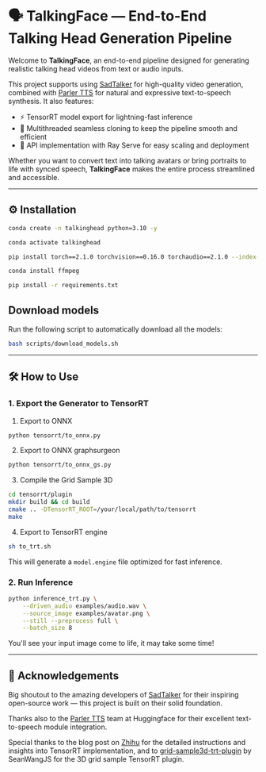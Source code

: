 # 🗣️ TalkingFace — End-to-End Talking Head Generation Pipeline

Welcome to **TalkingFace**, an end-to-end pipeline designed for generating realistic talking head videos from text or audio inputs.

This project supports using [SadTalker](https://github.com/OpenTalker/SadTalker) for high-quality video generation, combined with [Parler TTS](https://github.com/huggingface/parler-tts) for natural and expressive text-to-speech synthesis. It also features:

- ⚡ TensorRT model export for lightning-fast inference  
- 🧵 Multithreaded seamless cloning to keep the pipeline smooth and efficient  
- 🚀 API implementation with Ray Serve for easy scaling and deployment  

Whether you want to convert text into talking avatars or bring portraits to life with synced speech, **TalkingFace** makes the entire process streamlined and accessible.

---

## ⚙️ Installation

```bash
conda create -n talkinghead python=3.10 -y

conda activate talkinghead

pip install torch==2.1.0 torchvision==0.16.0 torchaudio==2.1.0 --index-url https://download.pytorch.org/whl/cu121

conda install ffmpeg

pip install -r requirements.txt
````

## Download models
Run the following script to automatically download all the models:
```bash
bash scripts/download_models.sh
```
---

## 🛠️ How to Use

### 1. Export the Generator to TensorRT

1. Export to ONNX

```bash
python tensorrt/to_onnx.py
```

2. Export to ONNX graphsurgeon
```bash
python tensorrt/to_onnx_gs.py
```

3. Compile the Grid Sample 3D
```bash
cd tensorrt/plugin
mkdir build && cd build
cmake .. -DTensorRT_ROOT=/your/local/path/to/tensorrt
make
```

4. Export to TensorRT engine
```bash
sh to_trt.sh
```

This will generate a `model.engine` file optimized for fast inference.

### 2. Run Inference

```bash
python inference_trt.py \
    --driven_audio examples/audio.wav \
    --source_image examples/avatar.png \
    --still --preprocess full \
    --batch_size 8
```

You'll see your input image come to life, it may take some time!

---

## 🤝 Acknowledgements

Big shoutout to the amazing developers of [SadTalker](https://github.com/OpenTalker/SadTalker) for their inspiring open-source work — this project is built on their solid foundation.

Thanks also to the [Parler TTS](https://github.com/huggingface/parler-tts) team at Huggingface for their excellent text-to-speech module integration.

Special thanks to the blog post on [Zhihu](https://zhuanlan.zhihu.com/p/675551997) for the detailed instructions and insights into TensorRT implementation, and to [grid-sample3d-trt-plugin](https://github.com/SeanWangJS/grid-sample3d-trt-plugin) by SeanWangJS for the 3D grid sample TensorRT plugin.
